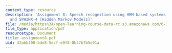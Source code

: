 ```yaml
---
content_type: resource
description: 'Assignment 8: Speech recognition using HMM-based systems: CMU SPHINX-3
  and SPHINX-4 [Hidden Markov Models]'
file: /media/https%3A/open-learning-course-data-rc.s3.amazonaws.com/6-345-automatic-speech-recognition-spring-2003/32abb300bde85ecfe9f80b47b7b5e91a_assignment8.pdf
file_type: application/pdf
resourcetype: Document
title: assignment8.pdf
uid: 32abb300-bde8-5ecf-e9f8-0b47b7b5e91a
---
```

